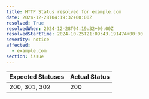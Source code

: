 ```yaml
---
title: HTTP Status resolved for example.com
date: 2024-12-28T04:19:32+00:00Z
resolved: True
resolvedWhen: 2024-12-28T04:19:32+00:00Z
resolvedStartTime: 2024-10-25T21:09:43.191474+00:00
severity: notice
affected:
  - example.com
section: issue
---
```


| Expected Statuses | Actual Status  |
|-------------------|----------------|
| 200, 301, 302 | 200 |
